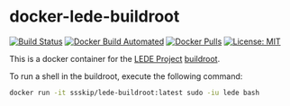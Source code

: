 docker-lede-buildroot
========================
[![Build Status](https://travis-ci.org/ssskip/lede-buildroot.svg?branch=master)](https://travis-ci.org/ssskip/lede-buildroot)
[![Docker Build Automated](https://img.shields.io/docker/automated/ssskip/lede-buildroot.svg)](https://hub.docker.com/r/ssskip/lede-buildroot/)
[![Docker Pulls](https://img.shields.io/docker/pulls/ssskip/lede-buildroot.svg)](https://hub.docker.com/r/ssskip/lede-buildroot/)
[![License: MIT](http://img.shields.io/badge/license-MIT-blue.svg?style=flat-square)](https://github.com/ssskip/lede-buildroot/blob/master/LICENSE)

This is a docker container for the [LEDE Project](https://lede-project.org/)
[buildroot](https://openwrt.org/docs/guide-developer/using_the_sdk).

To run a shell in the buildroot, execute the following command:

```sh
docker run -it ssskip/lede-buildroot:latest sudo -iu lede bash
```
